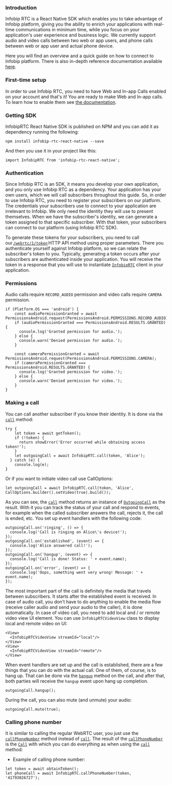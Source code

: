 ### Introduction
Infobip RTC is a React Native SDK which enables you to take advantage of Infobip platform, giving you the ability to enrich your applications with real-time communications in minimum time, while you focus on your application's user experience and business logic. We currently support audio and video calls between two web or app users, and phone calls between web or app user and actual phone device. 

Here you will find an overview and a quick guide on how to connect to Infobip platform. There is also in-depth reference documentation available [here](https://github.com/infobip/infobip-rtc-react-native/wiki). 


### First-time setup
In order to use Infobip RTC, you need to have Web and In-app Calls enabled on your account and that's it! You are ready to make Web and In-app calls. To learn how to enable them see [the documentation](https://www.infobip.com/docs/voice-and-video/web-and-in-app-calls#set-up-web-and-in-app-calls).

### Getting SDK
InfobipRTC React Native SDK is published on NPM and you can add it as dependency running the following:

```
npm install infobip-rtc-react-native --save
```

And then you use it in your project like this:

```
import InfobipRTC from 'infobip-rtc-react-native';
```

### Authentication
Since Infobip RTC is an SDK, it means you develop your own application, and you only use Infobip RTC as a dependency. Your application has your own users, which we will call subscribers throughout this guide. So, in order to use Infobip RTC, you need to register your subscribers on our platform. The credentials your subscribers use to connect to your application are irrelevant to Infobip. We only need the identity they will use to present themselves. When we have the subscriber's identity, we can generate a token assigned to that specific subscriber. With that token, your subscribers can connect to our platform (using Infobip RTC SDK).

To generate these tokens for your subscribers, you need to call our [`/webrtc/1/token`](https://dev.infobip.com/webrtc/generate-token) HTTP API method using proper parameters. There you authenticate yourself against Infobip platform, so we can relate the subscriber's token to you. Typically, generating a token occurs after your subscribers are authenticated inside your application.
You will receive the token in a response that you will use to instantiate [`InfobipRTC`](https://github.com/infobip/infobip-rtc-react-native/wiki/InfobipRTC) client in your application.


### Permissions
Audio calls require `RECORD_AUDIO` permission and video calls require `CAMERA` permission.
```
if (Platform.OS === 'android') {
    const audioPermissionGranted = await PermissionsAndroid.request(PermissionsAndroid.PERMISSIONS.RECORD_AUDIO);
    if (audioPermissionGranted === PermissionsAndroid.RESULTS.GRANTED) {
      console.log('Granted permission for audio.');
    } else {
      console.warn('Denied permission for audio.');
    }

    const cameraPermissionGranted = await PermissionsAndroid.request(PermissionsAndroid.PERMISSIONS.CAMERA);
    if (cameraPermissionGranted === PermissionsAndroid.RESULTS.GRANTED) {
      console.log('Granted permission for video.');
    } else {
      console.warn('Denied permission for video.');
    }
}
```

### Making a call
You can call another subscriber if you know their identity. It is done via the [`call`](https://github.com/infobip/infobip-rtc-react-native/wiki/InfobipRTC#call) method:

```
try {
    let token = await getToken();
    if (!token) {
      return showError('Error occurred while obtaining access token!');
    }
    let outgoingCall = await InfobipRTC.call(token, 'Alice');
  } catch (e) {
    console.log(e);
}
```

Or if you want to initiate video call use CallOptions: 

```
let outgoingCall = await InfobipRTC.call(token, 'Alice', CallOptions.builder().setVideo(true).build());
```
As you can see, the [`call`](https://github.com/infobip/infobip-rtc-react-native/wiki/InfobipRTC#call) method returns an instance of [`OutgoingCall`](https://github.com/infobip/infobip-rtc-react-native/wiki/OutgoingCall) as the result. With it you can track the status of your call and respond to events, for example when the called subscriber answers the call, rejects it, the call is ended, etc. You set up event handlers with the following code:

```
outgoingCall.on('ringing', () => {
  console.log('Call is ringing on Alice\'s device!');
});
outgoingCall.on('established', (event) => {
  console.log('Alice answered call!');
});
outgoingCall.on('hangup', (event) => {
  console.log('Call is done! Status: ' + event.name);
});
outgoingCall.on('error', (event) => {
  console.log('Oops, something went very wrong! Message: ' + event.name);
});
```
The most important part of the call is definitely the media that travels between subscribers. It starts after the established event is received. In case of audio call, you don’t have to do anything to enable the media flow (receive caller audio and send your audio to the caller), it is done automatically. In case of video call, you need to add local and / or remote video view UI element. You can use `InfobipRTCVideoView` class to display local and remote video on UI:

```
<View>
  <InfobipRTCVideoView streamId="local"/>
</View>
<View>
  <InfobipRTCVideoView streamId="remote"/>
</View>
```

When event handlers are set up and the call is established, there are a few things that you can do with the actual call. One of them, of course, is to hang up. That can be done via the [`hangup`](https://github.com/infobip/infobip-rtc-react-native/wiki/Call#hangup) method on the call, and after that, both parties will receive the `hangup` event upon hang up completion.

```
outgoingCall.hangup();
```

During the call, you can also mute (and unmute) your audio:

```
outgoingCall.mute(true);
```

### Calling phone number
It is similar to calling the regular WebRTC user, you just use the [`callPhoneNumber`](https://github.com/infobip/infobip-rtc-react-native/wiki/InfobipRTC#callPhoneNumber) method instead of [`call`](https://github.com/infobip/infobip-rtc-react-native/wiki/InfobipRTC#call). The result of the [`callPhoneNumber`](https://github.com/infobip/infobip-rtc-react-native/wiki/InfobipRTC#callPhoneNumber) is the [`Call`](https://github.com/infobip/infobip-rtc-react-native/wiki/Call) with which you can do everything as when using the [`call`](https://github.com/infobip/infobip-rtc-react-native/wiki/InfobipRTC#call) method:

* Example of calling phone number: 

```
let token = await obtainToken();
let phoneCall = await InfobipRTC.callPhoneNumber(token, '41793026727');
```
